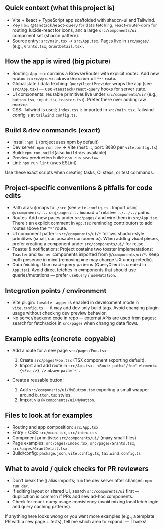 ## Quick context (what this project is)

- Vite + React + TypeScript app scaffolded with shadcn-ui and Tailwind.
- Key libs: @tanstack/react-query for data fetching, react-router-dom for routing, lucide-react for icons, and a large `src/components/ui` component set (shadcn pattern).
- Source entry: `src/main.tsx` -> `src/App.tsx`. Pages live in `src/pages/` (e.g., `Grants.tsx`, `GrantDetail.tsx`).

## How the app is wired (big picture)

- Routing: `App.tsx` contains a BrowserRouter with explicit routes. Add new routes in `src/App.tsx` above the catch-all `"*"` route.
- Global state / data fetching: `QueryClientProvider` wraps the app (see `src/App.tsx`) — use `@tanstack/react-query` hooks for server state.
- UI components: reusable primitives live under `src/components/ui/` (e.g., `button.tsx`, `input.tsx`, `toaster.tsx`). Prefer these over adding raw markup.
- CSS: Tailwind is used; `index.css` is imported in `src/main.tsx`. Tailwind config is at `tailwind.config.ts`.

## Build & dev commands (exact)

- Install: `npm i` (project uses npm by default)
- Dev server: `npm run dev` → Vite (host: ::, port: 8080 per `vite.config.ts`)
- Build: `npm run build` (also `build:dev` available)
- Preview production build: `npm run preview`
- Lint: `npm run lint` (uses ESLint)

Use these exact scripts when creating tasks, CI steps, or test commands.

## Project-specific conventions & pitfalls for code edits

- Path alias: `@` maps to `./src` (see `vite.config.ts`). Import using `@/components/...` or `@/pages/...` instead of relative `../../../` paths.
- Routes: Add new pages under `src/pages/` and wire them in `src/App.tsx`. There's an explicit comment in `App.tsx` reminding contributors to add routes above the `"*"` route.
- UI component pattern: `src/components/ui/*` follows shadcn-style primitives (small, composable components). When adding visual pieces, prefer creating a component under `src/components/ui/` for reuse.
- Toaster & notifications: Project contains two toaster implementations: `Toaster` and `Sonner` components imported from `@/components/ui/*`. Keep both presence in mind (removing one may change UX unexpectedly).
- Data fetching: Use react-query patterns (QueryClient is created in `App.tsx`). Avoid direct fetches in components that should use queries/mutations — prefer `useQuery` / `useMutation`.

## Integration points / environment

- Vite plugin: `lovable-tagger` is enabled in development mode in `vite.config.ts` — it may add dev-only build tags. Avoid changing plugin usage without checking dev preview behavior.
- No server/backend code in repo — external APIs are used from pages; search for fetch/axios in `src/pages` when changing data flows.

## Example edits (concrete, copyable)

- Add a route for a new page `src/pages/Foo.tsx`:

  1. Create `src/pages/Foo.tsx` (TSX component exporting default).
  2. Import and add route in `src/App.tsx`: ` <Route path="/foo" element={<Foo />} />` above `path="*"`.

- Create a reusable button:

  1. Add `src/components/ui/MyButton.tsx` exporting a small wrapper around `button.tsx` styles.
  2. Import via `@/components/ui/MyButton`.

## Files to look at for examples

- Routing and app composition: `src/App.tsx`
- Entry + CSS: `src/main.tsx`, `src/index.css`
- Component primitives: `src/components/ui/` (many small files)
- Page examples: `src/pages/Index.tsx`, `src/pages/Grants.tsx`, `src/pages/GrantDetail.tsx`
- Build/config: `package.json`, `vite.config.ts`, `tailwind.config.ts`

## What to avoid / quick checks for PR reviewers

- Don’t break the `@` alias imports; run the dev server after changes: `npm run dev`.
- If editing layout or shared UI, search `src/components/ui` first — duplication is common if PRs add new ad-hoc components.
- Check for react-query usage consistency (avoid mixing local fetch logic and query caching patterns).

If anything here looks wrong or you want more examples (e.g., a template PR with a new page + tests), tell me which area to expand. — Thanks!
